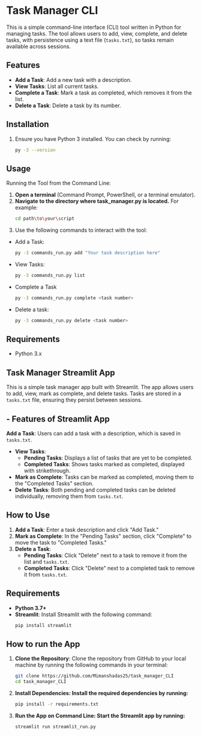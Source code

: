 
# Task Manager CLI

This is a simple command-line interface (CLI) tool written in Python for managing tasks. The tool allows users to add, view, complete, and delete tasks, with persistence using a text file (`tasks.txt`), so tasks remain available across sessions.


## Features

- **Add a Task**: Add a new task with a description.
- **View Tasks**: List all current tasks.
- **Complete a Task**: Mark a task as completed, which removes it from the list.
- **Delete a Task**: Delete a task by its number.



## Installation
1. Ensure you have Python 3 installed. You can check by running:
   ```bash
   py -3 --version

## Usage
Running the Tool from the Command Line:
1. **Open a terminal** (Command Prompt, PowerShell, or a terminal emulator).
2. **Navigate to the directory where task_manager.py is located.** For example:
   ```bash
   cd path\to\your\script
3. Use the following commands to interact with the tool:

- Add a Task:
  ```bash
  py -3 commands_run.py add "Your task description here"
- View Tasks:
  ```bash
  py -3 commands_run.py list
- Complete a Task
  ```bash
  py -3 commands_run.py complete <task number>

- Delete a task:
  ```bash
  py -3 commands_run.py delete <task number>

## Requirements

- Python 3.x
## Task Manager Streamlit App

This is a simple task manager app built with Streamlit. The app allows users to add, view, mark as complete, and delete tasks. Tasks are stored in a `tasks.txt` file, ensuring they persist between sessions.

## - Features of Streamlit App
**Add a Task**: Users can add a task with a description, which is saved in `tasks.txt`.
- **View Tasks**:
  - **Pending Tasks**: Displays a list of tasks that are yet to be completed.
  - **Completed Tasks**: Shows tasks marked as completed, displayed with strikethrough.
- **Mark as Complete**: Tasks can be marked as completed, moving them to the "Completed Tasks" section.
- **Delete Tasks**: Both pending and completed tasks can be deleted individually, removing them from `tasks.txt`.

## How to Use

1. **Add a Task**: Enter a task description and click "Add Task."
2. **Mark as Complete**: In the "Pending Tasks" section, click "Complete" to move the task to "Completed Tasks."
3. **Delete a Task**:
   - **Pending Tasks**: Click "Delete" next to a task to remove it from the list and `tasks.txt`.
   - **Completed Tasks**: Click "Delete" next to a completed task to remove it from `tasks.txt`.

## Requirements

- **Python 3.7+**
- **Streamlit**: Install Streamlit with the following command:
  ```bash
  pip install streamlit
## How to run the App
1. **Clone the Repository**:
   Clone the repository from GitHub to your local machine by running the following commands in your terminal:

   ```bash
   git clone https://github.com/Mimanshadas25/task_manager_CLI
   cd task_manager_CLI

2. **Install Dependencies: Install the required dependencies by running:**
   ```bash
   pip install -r requirements.txt

3. **Run the App on Command Line: Start the Streamlit app by running:**
   ```bash
   streamlit run streamlit_run.py

